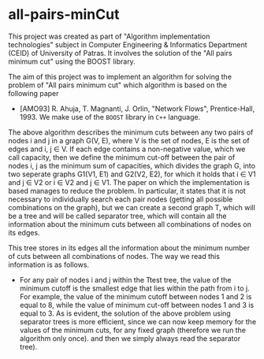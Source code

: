 # all-pairs-minCut
This project was created as part of "Algorithm implementation technologies" subject in Computer Engineering &amp; Informatics Department (CEID) of University of Patras. It involves the solution of the "All pairs minimum cut" using the BOOST library.

The aim of this project was to implement an algorithm for solving the problem of "All pairs minimum cut" which algorithm is based on the following paper 
- [AMO93] R. Ahuja, T. Magnanti, J. Orlin, "Network Flows", Prentice-Hall, 1993. We make use of the `BOOST` library in `C++` language.

The above algorithm describes the minimum cuts between any two pairs of nodes i and j in a graph G(V, E), where V is the set of nodes, E is the set of edges and i, j ∈ V. If each edge contains a non-negative value, which we call capacity, then we define the minimum cut-off between the pair of nodes i, j as the minimum sum of capacities, which divides the graph G, into two seperate graphs G1(V1, E1) and G2(V2, E2), for which it holds that i ∈ V1 and j ∈ V2 or i ∈ V2 and j ∈ V1. The paper on which the implementation is based manages to reduce the problem. In particular, it states that it is not necessary to individually search each pair nodes (getting all possible combinations on the graph), but we can create a second graph T, which will be a tree and will be called separator tree, which will contain all the information about the minimum cuts between all combinations of nodes on its edges.

This tree stores in its edges all the information about the minimum number of cuts between all combinations of nodes. The way we read this information is as follows.
- For any pair of nodes i and j within the Ttest tree, the value of the minimum cutoff is the smallest edge that lies within the path from i to j. For example, the value of the minimum cutoff between nodes 1 and 2 is equal to 8, while the value of minimum cut-off between nodes 1 and 3 is equal to 3. As is evident, the solution of the above problem using separator trees is more efficient, since we can now keep memory for the values of the minimum cuts, for any fixed graph (therefore we run the algorithm only once). and then we simply always read the separator tree).
